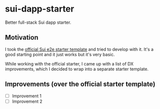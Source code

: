 # sui-dapp-starter

Better full-stack Sui dapp starter.

## Motivation

I took the [official Sui e2e starter template](https://github.com/MystenLabs/sui/tree/main/sdk/create-dapp) and tried to develop with it. 
It's a good starting point and it just works but it's very basic. 

While working with the official starter, I came up with a list of DX improvements, which I decided to wrap into a separate starter template.

## Improvements (over the official starter template)

- [ ] Improvement 1
- [ ] Improvement 2
